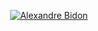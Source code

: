 <p align="center">
  <a href="https://github.com/AlexandreBidon">
    <img src="https://user-images.githubusercontent.com/20955511/199138068-0a7b7b75-a024-4f00-803f-30a19c5d1b2d.png" alt="Alexandre Bidon" /></a>
</p>
